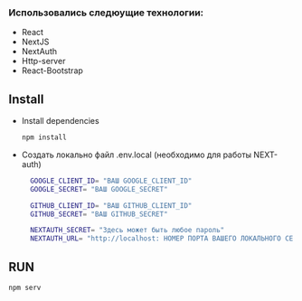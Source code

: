 ### Использовались следюущие технологии:
- React
- NextJS
- NextAuth
- Http-server
- React-Bootstrap

## Install
- Install dependencies
  ```bash
  npm install
  ```
- Создать локально файл .env.local (необходимо для работы NEXT-auth)
  ```bash
    GOOGLE_CLIENT_ID= "ВАШ GOOGLE_CLIENT_ID"
    GOOGLE_SECRET= "ВАШ GOOGLE_SECRET"

    GITHUB_CLIENT_ID= "ВАШ GITHUB_CLIENT_ID"
    GITHUB_SECRET= "ВАШ GITHUB_SECRET"

    NEXTAUTH_SECRET= "Здесь может быть любое пароль"
    NEXTAUTH_URL= "http://localhost: НОМЕР ПОРТА ВАШЕГО ЛОКАЛЬНОГО СЕРВЕРА"
  ```

## RUN
  ```bash
  npm serv
  ```


